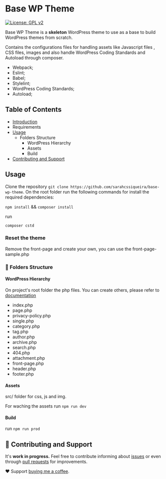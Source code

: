 # Base WP Theme

[![License: GPL v2](https://img.shields.io/badge/License-GPL_v2-blue.svg)](https://www.gnu.org/licenses/old-licenses/gpl-2.0.en.html)

Base WP Theme is a **skeleton** WordPress theme to use as a base to build WordPress themes from scratch.

Contains the configurations files for handling assets like Javascript files , CSS files, images and also handle WordPress Coding Standards and Autoload through composer.

- Webpack;
- Eslint;
- Babel;
- Stylelint;
- WordPress Coding Standards;
- Autoload;

## Table of Contents

- [Introduction](#base-wp-theme)
- Requirements
- [Usage](#usage)
  - Folders Structure
    - WordPress Hierarchy
    - Assets
    - Build
- [Contributing and Support](#contributing-and-support)

## Usage

Clone the repository `git clone https://github.com/sarahcssiqueira/base-wp-theme`. On the root folder run the following commands for install the required dependencies:

`npm install` && `composer install`

run

`composer cstd`

### Reset the theme

Remove the front-page and create your own, you can use the front-page-sample.php

### 📁 Folders Structure

#### WordPress Hierarchy

On project's root folder the php files. You can create others, please refer to [documentation](https://developer.wordpress.org/themes/basics/template-hierarchy/)

- index.php
- page.php
- privacy-policy.php
- single.php
- category.php
- tag.php
- author.php
- archive.php
- search.php
- 404.php
- attachment.php
- front-page.php
- header.php
- footer.php

#### Assets

src/ folder for css, js and img.

For waching the assets run `npm run dev`

#### Build

run `npm run prod`

## 🤝 Contributing and Support

It's **work in progress.** Feel free to contribute informing about [issues](https://github.com/sarahcssiqueira/base-wp-theme/issues) or even through [pull requests](https://github.com/sarahcssiqueira/base-wp-theme/pulls) for improvements.

❤️ Support [buying me a coffee](https://www.buymeacoffee.com/sarahcssiqueira).

